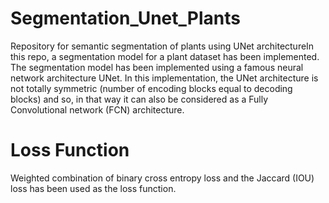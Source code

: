 # Segmentation_Unet_Plants
Repository for semantic segmentation of plants using UNet architectureIn this repo, a segmentation model for a plant dataset has been implemented. The segmentation model has been implemented using a famous neural network architecture UNet. In this implementation, the UNet architecture is not totally symmetric (number of encoding blocks equal to decoding blocks) and so, in that way it can also be considered as a Fully Convolutional network (FCN) architecture. 


# Loss Function
Weighted combination of binary cross entropy loss and the Jaccard (IOU) loss has been used as the loss function.
